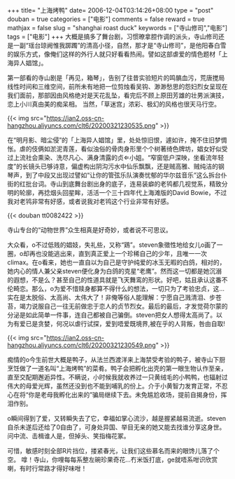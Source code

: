 +++
title= "上海烤鸭"
date= 2006-12-04T03:14:26+08:00
type = "post"
douban = true
categories = ["电影"]
comments = false
reward = true
mathjax = false
slug = "shanghai roast duck"
keywords = ["寺山修司","电影"]
tags = ["电影"]
+++
大概是搞多了舞台剧，习惯暸拿腔作调的派头，寺山修司还是一副“瑶台琼阙惟我踯躅”的清高小径，自然，那才是“寺山修司”，是他阳春白雪的娱乐方式，像俺们这样的外行人就只好看看热闹。譬如这部虐爱的情色题材「上海异人娼馆」。
<!--more-->
第一部看的寺山剧是「再见，箱琴」，告别了往昔实验短片的鸣髇血污，荒唐搅局线性时间和三维空间，前所未有地把一位剪烛看吴钩、渺渺愁思的怨妇烈女呈现在我们面前，那部因由风格绝对是天花乱坠，看完后不顾上原田芳雄的壮男派演技，恋上小川真由美的痴呆相。 当然，「草迷宫」浓彩、极幻的风格也很天马行空。

{{< img src="https://ian2.oss-cn-hangzhou.aliyuncs.com/clt6/20200321230535.png" >}}

在“明月影、暗尘侵”的「上海异人娼馆」里，处处惊旧恨，遽如许，掩不住旧梦惆怅。虐的伎俩如淤泥青莲，看似浊俗的骨肉身形里个个树著绮色牌坊，娼女好似受过上流社会熏染、洗尽凡心、满身清露的贞小姐。“窄窗低户深映，坐看流年轻度”的长镜头已够诗意，偏虚构出阴沟污水中仙乐飘飘，还是贼高雅、贼纯洁的钢琴声，到了中段又出现过譬如“让你的管弦乐队演奏忧郁的华尔兹音乐”这么拆台仆街的红批台词。寺山到底舞台剧出身的底子，连易装癖的老鸨都几视觉系，精致分明的轮廓，再捻烟头回星眸，活活一个三十四年代上海滩版的David Bowie，不过我对老鸨非常有好感，或者说我对老鸨这个行业非常有好感。

{{< douban tt0082422 >}}

寺山专台的“动物世界”众生相真是好奇妙，或者说不可思议。

大众看，o不过低贱的娼妓，失礼些，又称“鶏”。steven象徵性地给女儿o画了一圈，o却再也没能逃出来，直到真正爱上一个珍稀自己的少年，且唯一一次climax。在o看来，她也一直自以为自己是守护纯爱的冰玉无暇的白鸽，相对的，她内心的情人兼父亲steven便化身为白鸽的克星“老鹰”。然而这一切都是她沉溺的遐想，不是么？甚至自己的性道具就是飞天舞鸾的形状。好吧，姑且承认这番不伦畸恋。那么，o为爱不惜赎身都算不得什么的想法，一切只为了考验忠贞，这…实在是太脱俗、太高尚、太伟大了！非俺等俗人能理解：宁愿自己溅清泪、步苍苔，竭力说服自己一往无前做忠于恋人的贞节烈女。最后的最后，才发觉荷尔蒙的分泌是如此简单一件事，连自己都被自己骗倒。steven把女人想得太高尚了。以为有爱已是贪婪，何况以虐行试探，爱到唔爱既境界,被在乎的人背叛，咎由自取!

{{< img src="https://ian2.oss-cn-hangzhou.aliyuncs.com/clt6/20200321230549.png" >}}

痴情的o今生前世大概是鸭子，从法兰西渡洋来上海禁受考验的鸭子，被寺山下厨烹饪做了一道名叫“上海烤鸭”的菜肴。鸭子会把孵化出壳的第一眼生物认作至亲，直至交配期邂逅异性。不瞒说，小时候我就收养过一只黄绒毛的小鸭鸭，也辐射过伟大的母爱光辉，虽然还没到也不能到哺乳的份上。介于小黄智力发育正常，不忍心在将“你是老母我孵化出来的”骗局继续下去。未免尴尬收场，提前自揭身份，挥泪作别。

o瞬间得到了爱，又转瞬失去了它，幸福如掌心流沙，越是握紧越易流逝。steven自杀未遂后还给了0自由了，可身处异国、举目无亲的她又能去找谁分享这身世。问中流、击楫谁人是，但掉头、笑指梅花冢。

可惜，敏感时刻全部R片挡位，搂紧春光，让我们这些慕名而来的眼馋儿落了个空。
嗱！寺山，你哩每每系整左碗珍果奇花...冇米饭打底，ge就唔系咁识欣赏喇，有时行常路才得好味咁！